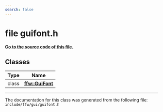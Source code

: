 ```yaml
---
search: false
---
```


# file guifont.h

**[Go to the source code of this file.](guifont_8h_source.md)**
## Classes

|Type|Name|
|-----|-----|
|class|[**ffw::GuiFont**](classffw_1_1_gui_font.md)|




----------------------------------------
The documentation for this class was generated from the following file: `include/ffw/gui/guifont.h`
